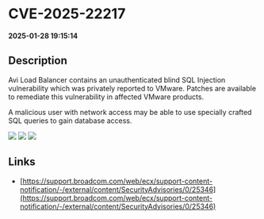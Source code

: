 # CVE-2025-22217

**2025-01-28 19:15:14**

## Description
Avi Load Balancer contains an unauthenticated blind SQL Injection vulnerability which was privately reported to VMware. Patches are available to remediate this vulnerability in affected VMware products. 

A malicious user with network access may be able to use specially crafted SQL queries to gain database access.

![](https://img.shields.io/static/v1?label=Score&message=8.6&color=red)
![](https://img.shields.io/static/v1?label=Severity&message=HIGH&color=red)
![](https://img.shields.io/static/v1?label=CWE&message=SQL&color=green)

## Links
- [https://support.broadcom.com/web/ecx/support-content-notification/-/external/content/SecurityAdvisories/0/25346](https://support.broadcom.com/web/ecx/support-content-notification/-/external/content/SecurityAdvisories/0/25346)
